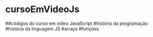 # cursoEmVideoJs
##códigos do curso em vídeo JavaScript
#história da programação
#história da linguagem JS
#arrays
#funções
